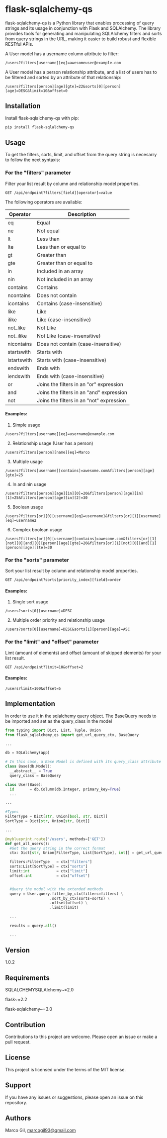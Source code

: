 # flask-sqlalchemy-qs

flask-sqlalchemy-qs is a Python library that enables processing of query strings and its usage in conjunction with Flask and SQLAlchemy. The library provides tools for generating and manipulating SQLAlchemy filters and sorts from query strings in the URL, making it easier to build robust and flexible RESTful APIs. 

A User model has a username column attribute to filter:

`/users?filters[username][eq]=awesomeuser@example.com`


A User model has a person relationship attribute, and a list of users has to be filtered and sorted by an attribute of that relationship:

`/users?filters[person][age][gte]=22&sorts[0][person][age]=DESC&limit=10&offset=0`

## Installation

Install flask-sqlalchemy-qs with pip:

```bash
pip install flask-sqlalchemy-qs
```

## Usage

To get the filters, sorts, limit, and offset from the query string is necesarry to follow the next syntaxis: 


### For the "filters" parameter
Filter your list result by column and relationship model properties.

`GET /api/endpoint?filters[field][operator]=value`

The following operators are available:

| Operator    | Description                        |
| ----------- | ---------------------------------- |
| eq          | Equal                              |
| ne          | Not equal                          |
| lt          | Less than                          |
| lte         | Less than or equal to              |
| gt          | Greater than                       |
| gte         | Greater than or equal to           |
| in          | Included in an array               |
| nin         | Not included in an array           |
| contains    | Contains                           |
| ncontains   | Does not contain                   |
| icontains   | Contains (case-insensitive)        |
| like        | Like                               |
| ilike       | Like (case-insensitive)            |
| not_like    | Not Like                           |
| not_ilike   | Not Like (case-insensitive)        |
| nicontains  | Does not contain (case-insensitive)|
| startswith  | Starts with                        |
| istartswith | Starts with (case-insensitive)     |
| endswith    | Ends with                          |
| iendswith   | Ends with (case-insensitive)       |
| or          | Joins the filters in an "or" expression  |
| and         | Joins the filters in an "and" expression |
| not         | Joins the filters in an "not" expression |

#### Examples:

1) Simple usage

`/users?filters[username][eq]=username@example.com`  

2) Relationship usage (User has a person)

`/users?filters[person][name][eq]=Marco`

3) Multiple usage

`/users?filters[username][contains]=awesome.com&filters[person][age][gte]=25`

4) In and nin usage

`/users?filters[person][age][in][0]=20&filters[person][age][in][1]=25&filters[person][age][in][2]=30`

5) Boolean usage

`/users?filters[or][0][username][eq]=username1&filters[or][1][username][eq]=username2`

6) Complex boolean usage

`/users?filters[or][0][username][contains]=awesome.com&filters[or][1][not][0][and][0][person][age][gte]=20&filters[or][1][not][0][and][1][person][age][lte]=30`

<!-- blank line -->  

<!-- blank line -->  


### For the "sorts" parameter
Sort your list result by column and relationship model properties.

`GET /api/endpoint?sorts[priority_index][field]=order`

#### Examples:

1) Single sort usage

`/users?sorts[0][username]=DESC`

2) Multiple order priority and relationship usage

`/users?sorts[0][username]=DESC&sorts[1][person][age]=ASC`

### For the "limit" and "offset" parameter 
Limt (amount of elements) and offset (amount of skipped elements) for your list result. 

`GET /api/endpoint?limit=10&offset=2`

#### Examples:

`/users?limit=100&offset=5`


## Implementation 
In order to use it in the sqlalchemy query object. The BaseQuery needs to be imported and set as the query_class in the model

```python
from typing import Dict, List, Tuple, Union
from flask_sqlalchemy_qs import get_url_query_ctx, BaseQuery

...

db = SQLAlchemy(app)

# In this case, a Base Model is defined with its query_class attribute set to BaseQuery
class Base(db.Model):
  __abstract__ = True
  query_class = BaseQuery

class User(Base):
  id       = db.Column(db.Integer, primary_key=True)
  ...

...

#Types
FilterType = Dict[str, Union[bool, str, Dict]]
SortType = Dict[str, Union[str, Dict]]

...

@myblueprint.route('/users', methods=['GET'])
def get_all_users():
  #Get the query string in the correct format
  ctx: Dict[str, Union[FilterType, List[SortType], int]] = get_url_query_ctx()

  filters:FilterType   = ctx["filters"]
  sorts:List[SortType] = ctx["sorts"]
  limit:int            = ctx["limit"]
  offset:int           = ctx["offset"]


  #Query the model with the extended methods
  query = User.query.filter_by_ctx(filters=filters) \
                    .sort_by_ctx(sorts=sorts) \
                    .offset(offset) \
                    .limit(limit)
  
  ...

  results = query.all()

  ...
```

## Version
1.0.2

## Requirements 
SQLALCHEMYSQLAlchemy~=2.0

flask~=2.2

flask-sqlalchemy~=3.0

## Contribution
Contributions to this project are welcome. Please open an issue or make a pull request.

## License
This project is licensed under the terms of the MIT license.

## Support
If you have any issues or suggestions, please open an issue on this repository.

## Authors
Marco Gil, marcogil93@gmail.com